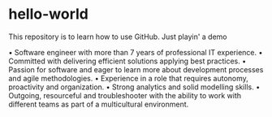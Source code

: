 # hello-world
This repository is to learn how to use GitHub. Just playin' a demo

•	Software engineer with more than 7 years of professional IT experience.
•	Committed with delivering efficient solutions applying best practices.
•	Passion for software and eager to learn more about development processes and agile methodologies.
•	Experience in a role that requires autonomy, proactivity and organization. 
•	Strong analytics and solid modelling skills.
•	Outgoing, resourceful and troubleshooter with the ability to work with different teams as part of a multicultural environment.
